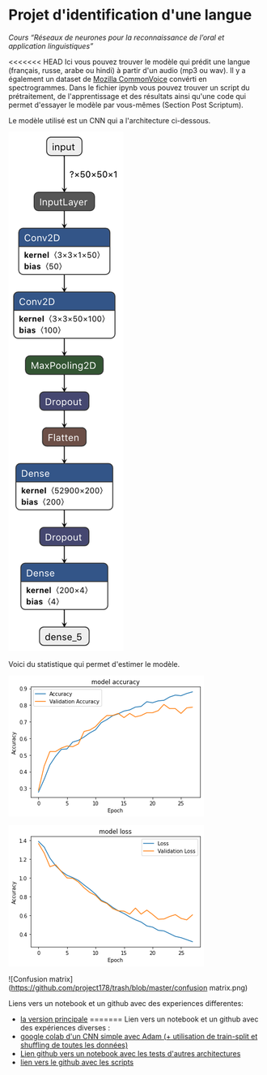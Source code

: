 # Projet d'identification d'une langue
*Cours “Réseaux de neurones pour la reconnaissance de l’oral et application linguistiques”*

<<<<<<< HEAD
Ici vous pouvez trouver le modèle qui prédit une langue (français, russe, arabe ou hindi) à partir d'un audio (mp3 ou wav).
Il y a également un dataset de [Mozilla CommonVoice](https://commonvoice.mozilla.org/fr) convérti en spectrogrammes.
Dans le fichier ipynb vous pouvez trouver un script du prétraitement, de l'apprentissage et des résultats ainsi qu'une code qui permet d'essayer le modèle par vous-mêmes (Section Post Scriptum).

Le modèle utilisé est un CNN qui a l'architecture ci-dessous.

![Model](https://github.com/project178/trash/blob/master/model.png)

Voici du statistique qui permet d'estimer le modèle.

![Accuracy](https://github.com/project178/trash/blob/master/accuracy.png)

![Loss](https://github.com/project178/trash/blob/master/loss.png)

![Confusion matrix](https://github.com/project178/trash/blob/master/confusion matrix.png)

Liens vers un notebook et un github avec des experiences differentes:
- [la version principale](https://colab.research.google.com/drive/178HUsBaFMissbx3KJbCZml220lqwh28j?usp=sharing)
=======
Lien vers un notebook et un github avec des expériences diverses :
- [google colab d'un CNN simple avec Adam (+ utilisation de train-split et shuffling de toutes les données)](https://colab.research.google.com/drive/1C_P1-1gFKuCZCytDUOmkmxrg_y3iw7Ln?usp=sharing)
- [ Lien github vers  un notebook avec les tests d'autres architectures](https://github.com/ShNineb/CNN/blob/master/resumary.ipynb)
- [lien vers le github avec les scripts](https://github.com/ShNineb/CNN/tree/master)
